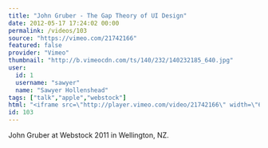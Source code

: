 ```yaml
---
title: "John Gruber - The Gap Theory of UI Design"
date: 2012-05-17 17:24:02 00:00
permalink: /videos/103
source: "https://vimeo.com/21742166"
featured: false
provider: "Vimeo"
thumbnail: "http://b.vimeocdn.com/ts/140/232/140232185_640.jpg"
user:
  id: 1
  username: "sawyer"
  name: "Sawyer Hollenshead"
tags: ["talk","apple","webstock"]
html: "<iframe src=\"http://player.vimeo.com/video/21742166\" width=\"640\" height=\"360\" frameborder=\"0\" webkitallowfullscreen mozallowfullscreen allowfullscreen></iframe>"
id: 103
---
```


John Gruber at Webstock 2011 in Wellington, NZ.